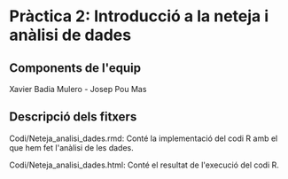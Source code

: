 # Pràctica 2: Introducció a la neteja i anàlisi de dades 

## Components de l'equip

Xavier Badia Mulero - Josep Pou Mas

## Descripció dels fitxers

Codi/Neteja_analisi_dades.rmd:  Conté la implementació del codi R amb el que hem fet l'anàlisi de les dades.

Codi/Neteja_analisi_dades.html: Conté el resultat de l'execució del codi R.


